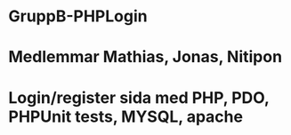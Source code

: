 # GruppB-PHPLogin

# Medlemmar Mathias, Jonas, Nitipon

# Login/register sida med PHP, PDO, PHPUnit tests, MYSQL, apache